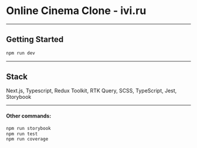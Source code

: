 # Online Cinema Clone - ivi.ru

---

## Getting Started

```bash
npm run dev
```

---

## Stack

Next.js, Typescript, Redux Toolkit, RTK Query, SCSS, TypeScript, Jest, Storybook

---

#### Other commands:

```bash
npm run storybook
npm run test
npm run coverage
```
